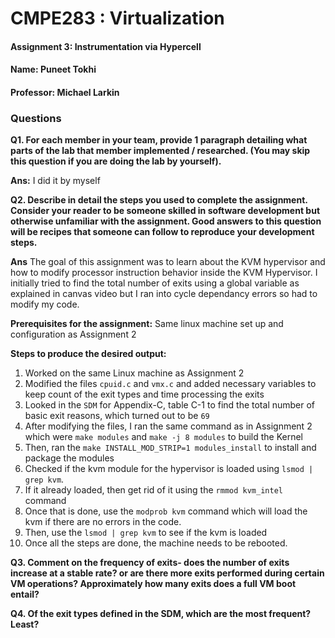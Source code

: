 # CMPE283 : Virtualization

#### Assignment 3: Instrumentation via Hypercell
#### Name:  Puneet Tokhi
#### Professor: Michael Larkin


### Questions

**Q1. For each member in your team, provide 1 paragraph detailing what parts of the lab that member
implemented / researched. (You may skip this question if you are doing the lab by yourself).**

**Ans:** I did it by myself

**Q2. Describe in detail the steps you used to complete the assignment. Consider your reader to be someone skilled in software development but otherwise unfamiliar with the assignment. Good answers to this question will be recipes that someone can follow to reproduce your development steps.**
    
 **Ans** The goal of this assignment was to learn about the KVM hypervisor and how to modify processor instruction behavior inside the KVM Hypervisor. I initially tried to find the total number of exits using a global variable as explained in canvas video but I ran into cycle dependancy errors so had to modify my code.  
 
**Prerequisites for the assignment:**
Same linux machine set up and configuration as Assignment 2

**Steps to produce the desired output:**
1. Worked on the same Linux machine as Assignment 2
2. Modified the files `cpuid.c` and `vmx.c` and added necessary variables to keep count of the exit types and time processing the exits
3. Looked in the `SDM` for Appendix-C, table C-1 to find the total number of basic exit reasons, which turned out to be `69`
4. After modifying the files, I ran the same command as in Assignment 2 which were `make modules` and `make -j 8 modules` to build the Kernel
5. Then, ran the `make INSTALL_MOD_STRIP=1 modules_install` to install and package the modules
6. Checked if the kvm module for the hypervisor is loaded using `lsmod | grep kvm`. 
7. If it already loaded, then get rid of it using the `rmmod kvm_intel` command
8. Once that is done, use the `modprob kvm` command which will load the kvm if there are no errors in the code. 
9. Then, use the `lsmod | grep kvm` to see if the kvm is loaded
10. Once all the steps are done, the machine needs to be rebooted.


**Q3. Comment on the frequency of exits- does the number of exits increase at a stable rate? or are there more exits performed during certain VM operations? Approximately how many exits does a full VM boot entail?**

**Q4. Of the exit types defined in the SDM, which are the most frequent? Least?**
